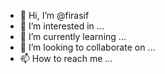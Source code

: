 - 👋 Hi, I’m @firasif
- 👀 I’m interested in ...
- 🌱 I’m currently learning ...
- 💞️ I’m looking to collaborate on ...
- 📫 How to reach me ...

<!---
firasif/firasif is a ✨ special ✨ repository because its `README.md` (this file) appears on your GitHub profile.
You can click the Preview link to take a look at your changes.
--->

